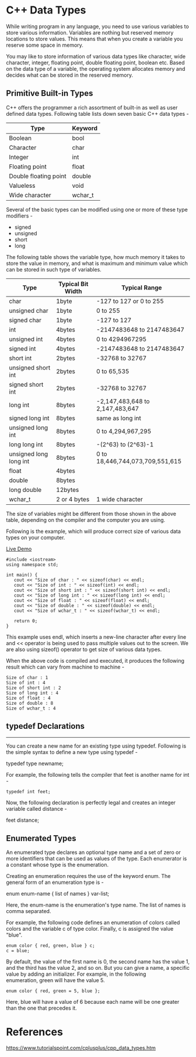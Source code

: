 # C++ Data Types

While writing program in any language, you need to use various variables to store various information. Variables are nothing but reserved memory locations to store values. This means that when you create a variable you reserve some space in memory.

You may like to store information of various data types like character, wide character, integer, floating point, double floating point, boolean etc. Based on the data type of a variable, the operating system allocates memory and decides what can be stored in the reserved memory.

Primitive Built-in Types
------------------------

C++ offers the programmer a rich assortment of built-in as well as user defined data types. Following table lists down seven basic C++ data types -

| Type | Keyword |
|---|---
| Boolean | bool |
| Character | char |
| Integer | int |
| Floating point | float |
| Double floating point | double |
| Valueless | void |
| Wide character | wchar_t |

Several of the basic types can be modified using one or more of these type modifiers -

-   signed
-   unsigned
-   short
-   long

The following table shows the variable type, how much memory it takes to store the value in memory, and what is maximum and minimum value which can be stored in such type of variables.

| Type | Typical Bit Width | Typical Range |
|---|---|---|
| char | 1byte | -127 to 127 or 0 to 255 |
| unsigned char | 1byte | 0 to 255 |
| signed char | 1byte | -127 to 127 |
| int | 4bytes | -2147483648 to 2147483647 |
| unsigned int | 4bytes | 0 to 4294967295 |
| signed int | 4bytes | -2147483648 to 2147483647 |
| short int | 2bytes | -32768 to 32767 |
| unsigned short int | 2bytes | 0 to 65,535 |
| signed short int | 2bytes | -32768 to 32767 |
| long int | 8bytes | -2,147,483,648 to 2,147,483,647 |
| signed long int | 8bytes | same as long int |
| unsigned long int | 8bytes | 0 to 4,294,967,295 |
| long long int | 8bytes | -(2^63) to (2^63)-1 |
| unsigned long long int | 8bytes | 0 to 18,446,744,073,709,551,615 |
| float | 4bytes |  |
| double | 8bytes |  |
| long double | 12bytes |  |
| wchar_t | 2 or 4 bytes | 1 wide character |

The size of variables might be different from those shown in the above table, depending on the compiler and the computer you are using.

Following is the example, which will produce correct size of various data types on your computer.

[Live Demo](http://tpcg.io/iKNn78)

```
#include <iostream>
using namespace std;

int main() {
   cout << "Size of char : " << sizeof(char) << endl;
   cout << "Size of int : " << sizeof(int) << endl;
   cout << "Size of short int : " << sizeof(short int) << endl;
   cout << "Size of long int : " << sizeof(long int) << endl;
   cout << "Size of float : " << sizeof(float) << endl;
   cout << "Size of double : " << sizeof(double) << endl;
   cout << "Size of wchar_t : " << sizeof(wchar_t) << endl;

   return 0;
}
```

This example uses endl, which inserts a new-line character after every line and << operator is being used to pass multiple values out to the screen. We are also using sizeof() operator to get size of various data types.

When the above code is compiled and executed, it produces the following result which can vary from machine to machine -
```
Size of char : 1
Size of int : 4
Size of short int : 2
Size of long int : 4
Size of float : 4
Size of double : 8
Size of wchar_t : 4
```

## typedef Declarations
--------------------

You can create a new name for an existing type using typedef. Following is the simple syntax to define a new type using typedef -

typedef type newname;

For example, the following tells the compiler that feet is another name for int -
```
typedef int feet;
```
Now, the following declaration is perfectly legal and creates an integer variable called distance -

feet distance;

Enumerated Types
----------------

An enumerated type declares an optional type name and a set of zero or more identifiers that can be used as values of the type. Each enumerator is a constant whose type is the enumeration.

Creating an enumeration requires the use of the keyword enum. The general form of an enumeration type is -

enum enum-name { list of names } var-list;

Here, the enum-name is the enumeration's type name. The list of names is comma separated.

For example, the following code defines an enumeration of colors called colors and the variable c of type color. Finally, c is assigned the value "blue".
```
enum color { red, green, blue } c;
c = blue;
```
By default, the value of the first name is 0, the second name has the value 1, and the third has the value 2, and so on. But you can give a name, a specific value by adding an initializer. For example, in the following enumeration, green will have the value 5.
```
enum color { red, green = 5, blue };
```
Here, blue will have a value of 6 because each name will be one greater than the one that precedes it.

# References
https://www.tutorialspoint.com/cplusplus/cpp_data_types.htm
